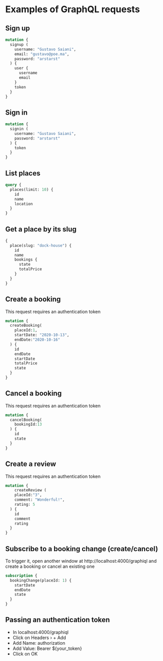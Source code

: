 # Examples of GraphQL requests

## Sign up

~~~graphql
mutation {
  signup (
    username: "Gustavo Saiani",
    email: "gustavo@poe.ma",
    password: "arstarst"
  ) {
    user {
      username
      email
    }
    token
  }
}
~~~

## Sign in

~~~graphql
mutation {
  signin (
    username: "Gustavo Saiani",
    password: "arstarst"
  ) {
    token
  }
}
~~~

## List places

~~~graphql
query {
  places(limit: 10) {
    id
    name
    location
  }
}
~~~

## Get a place by its slug

~~~graphql
{
  place(slug: "dock-house") {
    id
    name
    bookings {
      state
      totalPrice
    }
  }
}
~~~

## Create a booking

This request requires an authentication token

~~~graphql
mutation {
  createBooking(
    placeId:1,
    startDate: "2020-10-13",
    endDate:"2020-10-16"
  ) {
    id
    endDate
    startDate
    totalPrice
    state
  }
}
~~~

## Cancel a booking

This request requires an authentication token

~~~graphql
mutation {
  cancelBooking(
    bookingId:13
  ) {
    id
    state
  }
}
~~~

## Create a review

This request requires an authentication token

~~~graphql
mutation {
	createReview (
    placeId:"3",
    comment: "Wonderful!",
    rating: 5
  ) {
    id
    comment
    rating
  }
}
~~~

## Subscribe to a booking change (create/cancel)

To trigger it, open another window at http://localhost:4000/graphiql and create a booking or cancel an existing one

~~~graphql
subscription {
  bookingChange(placeId: 1) {
    startDate
    endDate
    state
  }
}
~~~

## Passing an authentication token

* In localhost:4000/graphiql
* Click on Headers › + Add
* Add Name: authorization
* Add Value: Bearer ${your_token}
* Click on OK
